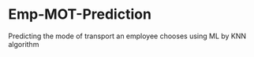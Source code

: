 # Emp-MOT-Prediction
Predicting the mode of transport an employee chooses using ML by KNN algorithm
